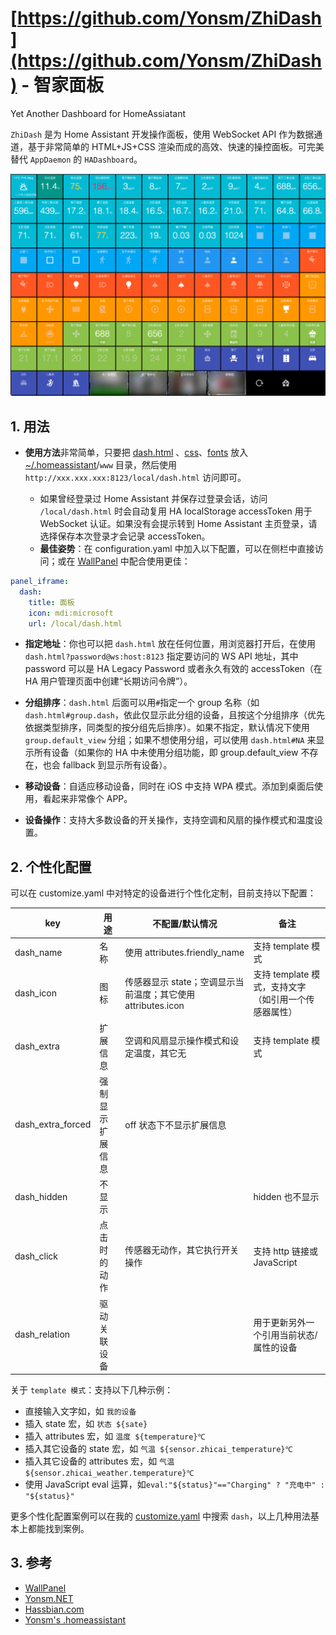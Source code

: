 # [https://github.com/Yonsm/ZhiDash](https://github.com/Yonsm/ZhiDash) - 智家面板

Yet Another Dashboard for HomeAssiatant

`ZhiDash` 是为 Home Assistant 开发操作面板，使用 WebSocket API 作为数据通道，基于非常简单的 HTML+JS+CSS 渲染而成的高效、快速的操控面板。可完美替代 `AppDaemon` 的 `HADashboard`。

![PREVIEW](https://github.com/Yonsm/ZhiDash/blob/main/PREVIEW.png)

## 1. 用法

- **使用方法**非常简单，只要把 [dash.html](https://github.com/Yonsm/ZhiDash/blob/main/dash.html) 、[css](https://github.com/Yonsm/ZhiDash/blob/main/css)、[fonts](https://github.com/Yonsm/ZhiDash/blob/main/fonts) 放入 [~/.homeassistant](https://github.com/Yonsm/.homeassistant)/`www` 目录，然后使用 `http://xxx.xxx.xxx:8123/local/dash.html` 访问即可。

    - 如果曾经登录过 Home Assistant 并保存过登录会话，访问 `/local/dash.html` 时会自动复用 HA localStorage accessToken 用于 WebSocket 认证。如果没有会提示转到 Home Assistant 主页登录，请选择保存本次登录才会记录 accessToken。
    - **最佳姿势**：在 configuration.yaml 中加入以下配置，可以在侧栏中直接访问；或在 [WallPanel](https://github.com/Yonsm/wallpanel-android) 中配合使用更佳：

```yaml
panel_iframe:
  dash:
    title: 面板
    icon: mdi:microsoft
    url: /local/dash.html
```
 
- **指定地址**：你也可以把 `dash.html` 放在任何位置，用浏览器打开后，在使用 `dash.html?password@ws:host:8123` 指定要访问的 WS API 地址，其中 password 可以是 HA Legacy Password 或者永久有效的 accessToken（在 HA 用户管理页面中创建“长期访问令牌”）。

- **分组排序**：`dash.html` 后面可以用`#`指定一个 group 名称（如 `dash.html#group.dash`，依此仅显示此分组的设备，且按这个分组排序（优先依据类型排序，同类型的按分组先后排序）。如果不指定，默认情况下使用 `group.default_view` 分组；如果不想使用分组，可以使用 `dash.html#NA` 来显示所有设备（如果你的 HA 中未使用分组功能，即 group.default_view 不存在，也会 fallback 到显示所有设备）。

- **移动设备**：自适应移动设备，同时在 iOS 中支持 WPA 模式。添加到桌面后使用，看起来非常像个 APP。

- **设备操作**：支持大多数设备的开关操作，支持空调和风扇的操作模式和温度设置。

## 2. 个性化配置

可以在 customize.yaml 中对特定的设备进行个性化定制，目前支持以下配置：

| key  | 用途 | 不配置/默认情况 | 备注 |
| ------------- | ------------- | ------------- | ------------- |
| dash_name | 名称 | 使用 attributes.friendly_name | 支持 template 模式 |
| dash_icon | 图标 | 传感器显示 state；空调显示当前温度；其它使用 attributes.icon | 支持 template 模式，支持文字（如引用一个传感器属性） |
| dash_extra | 扩展信息 | 空调和风扇显示操作模式和设定温度，其它无 | 支持 template 模式 |
| dash_extra_forced | 强制显示扩展信息 | off 状态下不显示扩展信息 |
| dash_hidden | 不显示 | | hidden 也不显示
| dash_click | 点击时的动作 | 传感器无动作，其它执行开关操作 | 支持 http 链接或 JavaScript |
| dash_relation | 驱动关联设备 | | 用于更新另外一个引用当前状态/属性的设备 |

关于 `template 模式`：支持以下几种示例：

- 直接输入文字如，如 `我的设备`
- 插入 state 宏，如 `状态 ${sate}`
- 插入 attributes 宏，如 `温度 ${temperature}℃`
- 插入其它设备的 state 宏，如 `气温 ${sensor.zhicai_temperature}℃`
- 插入其它设备的 attributes 宏，如 `气温 ${sensor.zhicai_weather.temperature}℃`
- 使用 JavaScript eval 运算，如`eval:"${status}"=="Charging" ? "充电中" : "${status}"`

更多个性化配置案例可以在我的 [customize.yaml](https://github.com/Yonsm/.homeassistant/blob/main/customize.yaml) 中搜索 `dash`，以上几种用法基本上都能找到案例。

## 3. 参考

- [WallPanel](https://github.com/Yonsm/wallpanel-android)
- [Yonsm.NET](https://yonsm.github.io/dash)
- [Hassbian.com](https://bbs.hassbian.com/thread-6005-1-1.html)
- [Yonsm's .homeassistant](https://github.com/Yonsm/.homeassistant)
